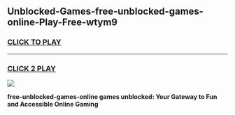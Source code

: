 
## Unblocked-Games-free-unblocked-games-online-Play-Free-wtym9
<h3>
<a href="https://premium76.site?title=free-unblocked-games-online&ref=20A">CLICK TO PLAY</a></h3>
<hr>

<h3>
<a href="https://premium76.site?title=free-unblocked-games-online&ref=20A">CLICK 2 PLAY</a>
  
</h3>

<a href="https://premium76.site?title=free-unblocked-games-online&ref=20A"><img src="https://clearcache.store/games.png"></a>


**free-unblocked-games-online games unblocked: Your Gateway to Fun and Accessible Online Gaming**
